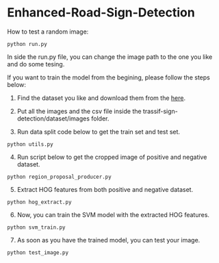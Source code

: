 # Enhanced-Road-Sign-Detection

How to test a random image:
```
python run.py
```
In side the run.py file, you can change the image path to the one you like and do some tesing.

If you want to train the model from the begining, please follow the steps below:

1. Find the dataset you like and download them from the [here](https://www.kaggle.com/datasets/omkarnadkarni/lisa-traffic-sign).

2. Put all the images and the csv file inside the trassif-sign-detection/dataset/images folder.

3. Run data split code below to get the train set and test set.
```
python utils.py
```
4. Run script below to get the cropped image of positive and negative dataset.
```
python region_proposal_producer.py
```
5. Extract HOG features from both positive and negative dataset.
```
python hog_extract.py
```
6. Now, you can train the SVM model with the extracted HOG features.
```
python svm_train.py
```
7. As soon as you have the trained model, you can test your image.
```
python test_image.py
```
